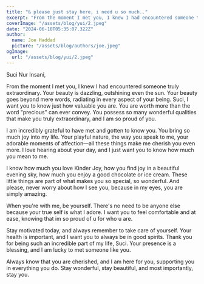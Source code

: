 ```yaml
---
title: "& please just stay here, i need u so much.."
excerpt: "From the moment I met you, I knew I had encountered someone truly extraordinary. Your beauty is dazzling, outshining even the sun. Your beauty goes beyond mere words, radiating in every aspect of your being. Suci, I want you to know just how valuable you are. You are worth more than the word "precious" can ever convey.."
coverImage: "/assets/blog/yui/2.jpeg"
date: "2024-06-10T05:35:07.322Z"
author:
  name: Joe Haddad
  picture: "/assets/blog/authors/joe.jpeg"
ogImage:
  url: "/assets/blog/yui/2.jpeg"
---
```


Suci Nur Insani,

From the moment I met you, I knew I had encountered someone truly extraordinary. Your beauty is dazzling, outshining even the sun. Your beauty goes beyond mere words, radiating in every aspect of your being. Suci, I want you to know just how valuable you are. You are worth more than the word "precious" can ever convey. You possess so many wonderful qualities that make you truly extraordinary, and I am so proud of you.

I am incredibly grateful to have met and gotten to know you. You bring so much joy into my life. Your playful nature, the way you speak to me, your adorable moments of affection—all these things make me cherish you even more. I love hearing about your day, and I just want you to know how much you mean to me.

I know how much you love Kinder Joy, how you find joy in a beautiful evening sky, how much you enjoy a good chocolate or ice cream. These little things are part of what makes you so special, so wonderful. And please, never worry about how I see you, because in my eyes, you are simply amazing. 

When you're with me, be yourself. There's no need to be anyone else because your true self is what I adore. I want you to feel comfortable and at ease, knowing that im so proud of u for who u are. 

Stay motivated today, and always remember to take care of yourself. Your health is important, and I want you to always be in good spirits. Thank you for being such an incredible part of my life, Suci. Your presence is a blessing, and I am lucky to met someone like you. 

Always know that you are cherished, and I am here for you, supporting you in everything you do. Stay wonderful, stay beautiful, and most importantly, stay you.
